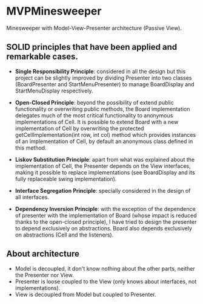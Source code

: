 # MVPMinesweeper
Minesweeper with Model-View-Presenter architecture (Passive View).

## SOLID principles that have been applied and remarkable cases.
- **Single Responsibility Principle**: considered in all the design but this project can be slightly improved by dividing Presenter into two classes (BoardPresenter and StartMenuPresenter) to manage BoardDisplay and StartMenuDisplay respectively.

- **Open-Closed Principle**: beyond the possibility of extend public functionality or overwriting public methods, the Board implementation delegates much of the most critical functionality to anonymous implementations of Cell. It is possible to extend Board with a new implementation of Cell by overwriting the protected getCellImplementation(int row, int col) method which provides instances of an implementation of Cell, by default an anonymous class defined in this method.

- **Liskov Substitution Principle**: apart from what was explained about the implementation of Cell, the Presenter depends on the View interfaces, making it possible to replace implementations (see BoardDisplay and its fully replaceable swing implementation).

- **Interface Segregation Principle**: specially considered in the design of all interfaces.

- **Dependency Inversion Principle**: with the exception of the dependence of presenter with the implementation of Board (whose impact is reduced thanks to the open-closed principle), I have tried to design the presenter to depend exclusively on abstractions. Board also depends exclusively on abstractions (Cell and the listeners).

## About architecture

- Model is decoupled, it don't know nothing about the other parts, neither the Presenter nor View.
- Presenter is loose coupled to the View (only knows about interfaces, not implementations).
- View is decoupled from Model but coupled to Presenter.
